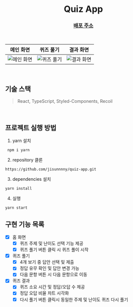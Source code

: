 <div align='center'>

# Quiz App
### [배포 주소]()

<br>

|메인 화면|퀴즈 풀기|결과 화면|
|:-:|:-:|:-:|
|![메인 화면](https://user-images.githubusercontent.com/88502596/184556533-e3a93c8e-1c41-432c-a218-be1379bfb0eb.png)|![퀴즈 풀기](https://user-images.githubusercontent.com/88502596/184556537-a64d637d-72a1-4a68-92b9-b4a4f30d1759.png)|![결과 화면](https://user-images.githubusercontent.com/88502596/184556583-66f283db-e970-48b8-86ac-9f7ea6325de2.png)|

</div>

<br>

## 기술 스택
> React, TypeScript, Styled-Components, Recoil

<br>

## 프로젝트 실행 방법

1. yarn 설치

```
 npm i yarn
```

2. repository 클론

```
https://github.com/jisunnnny/quiz-app.git
```

3. dependencies 설치

```
yarn install
```

4. 실행

```
yarn start
```

## 구현 기능 목록
- [x] 홈 화면
  - [x] 퀴즈 주제 및 난이도 선택 기능 제공
  - [x] 퀴즈 풀기 버튼 클릭 시 퀴즈 풀이 시작
- [x] 퀴즈 풀기
  - [x] 4개 보기 중 답안 선택 및 제출
  - [x] 정답 유무 확인 및 답안 변경 가능
  - [x] 다음 문항 버튼 시 다음 문항으로 이동
- [x] 퀴즈 결과
  - [x] 퀴즈 소요 시간 및 정답/오답 수 제공
  - [x] 정답 오답 비율 차트 시각화
  - [x] 다시 풀기 버튼 클릭시 동일한 주제 및 난이도 퀴즈 다시 풀기
